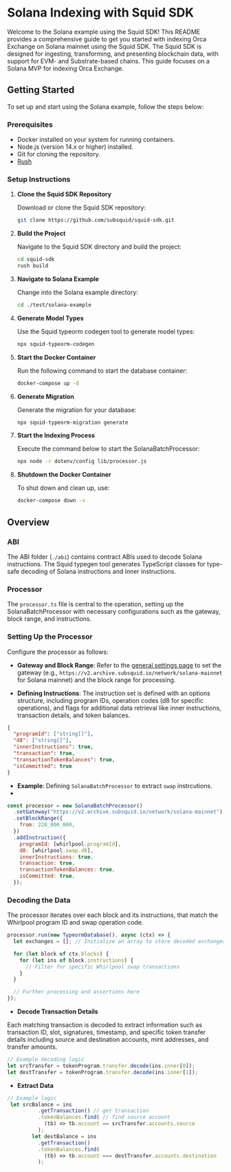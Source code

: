 
# Solana Indexing with Squid SDK

Welcome to the Solana example using the Squid SDK! This README provides a comprehensive guide to get you started with indexing Orca Exchange on Solana mainnet using the Squid SDK. The Squid SDK is designed for ingesting, transforming, and presenting blockchain data, with support for EVM- and Substrate-based chains. This guide focuses on a Solana MVP for indexing Orca Exchange.

## Getting Started

To set up and start using the Solana example, follow the steps below:

### Prerequisites

- Docker installed on your system for running containers.
- Node.js (version 14.x or higher) installed.
- Git for cloning the repository.
- [Rush](https://www.npmjs.com/package/@microsoft/rush)

### Setup Instructions

1. **Clone the Squid SDK Repository**

   Download or clone the Squid SDK repository:

   ```bash
   git clone https://github.com/subsquid/squid-sdk.git
   ```

2. **Build the Project**

   Navigate to the Squid SDK directory and build the project:

   ```bash
   cd squid-sdk
   rush build
   ```

3. **Navigate to Solana Example**

   Change into the Solana example directory:

   ```bash
   cd ./test/solana-example
   ```

4. **Generate Model Types**

   Use the Squid typeorm codegen tool to generate model types:

   ```bash
   npx squid-typeorm-codegen
   ```

5. **Start the Docker Container**

   Run the following command to start the database container:

   ```bash
   docker-compose up -d
   ```

6. **Generate Migration**

   Generate the migration for your database:

   ```bash
   npx squid-typeorm-migration generate
   ```

7. **Start the Indexing Process**

   Execute the command below to start the SolanaBatchProcessor:

   ```bash
   npx node -r dotenv/config lib/processor.js
   ```

8. **Shutdown the Docker Container**

   To shut down and clean up, use:

   ```bash
   docker-compose down -v
   ```

## Overview

### ABI

The ABI folder (`./abi`) contains contract ABIs used to decode Solana instructions. The Squid typegen tool generates TypeScript classes for type-safe decoding of Solana instructions and inner instructions.

### Processor

The `processor.ts` file is central to the operation, setting up the SolanaBatchProcessor with necessary configurations such as the gateway, block range, and instructions.

### Setting Up the Processor

Configure the processor as follows:

- **Gateway and Block Range**: Refer to the [general settings page](https://docs.subsquid.io/sdk/reference/processors/evm-batch/general/) to set the gateway (e.g., `https://v2.archive.subsquid.io/network/solana-mainnet` for Solana mainnet) and the block range for processing.

- **Defining Instructions**: The instruction set is defined with an options structure, including program IDs, operation codes (d8 for specific operations), and flags for additional data retrieval like inner instructions, transaction details, and token balances.

```json
{
  "programId": ["string[]"],
  "d8": ["string[]"],
  "innerInstructions": true,
  "transaction": true,
  "transactionTokenBalances": true,
  "isCommitted": true
}
```

- **Example**: Defining `SolanaBatchProcessor` to extract `swap` instrcutions. 
- 
```js
const processor = new SolanaBatchProcessor()
  .setGateway("https://v2.archive.subsquid.io/network/solana-mainnet")
  .setBlockRange({
    from: 220_000_000,
  })
  .addInstruction({
    programId: [whirlpool.programId],
    d8: [whirlpool.swap.d8],
    innerInstructions: true,
    transaction: true,
    transactionTokenBalances: true,
    isCommitted: true,
  });
```
### Decoding the Data

The processor iterates over each block and its instructions, that match the Whirlpool program ID and swap operation code.

```js
processor.run(new TypeormDatabase(), async (ctx) => {
  let exchanges = []; // Initialize an array to store decoded exchanges

  for (let block of ctx.blocks) {
    for (let ins of block.instructions) {
      // Filter for specific Whirlpool swap transactions
    }
  }

  // Further processing and assertions here
});
```
- **Decode Transaction Details**

Each matching transaction is decoded to extract information such as transaction ID, slot, signatures, timestamp, and specific token transfer details including source and destination accounts, mint addresses, and transfer amounts.

```js
// Example decoding logic
let srcTransfer = tokenProgram.transfer.decode(ins.inner[0]);
let destTransfer = tokenProgram.transfer.decode(ins.inner[1]);
```
- **Extract Data**
```js
// Example logic
 let srcBalance = ins
          .getTransaction() // get transaction
          .tokenBalances.find( // find source account
            (tb) => tb.account == srcTransfer.accounts.source
          );
        let destBalance = ins
          .getTransaction()
          .tokenBalances.find(
            (tb) => tb.account === destTransfer.accounts.destination
          );

```
